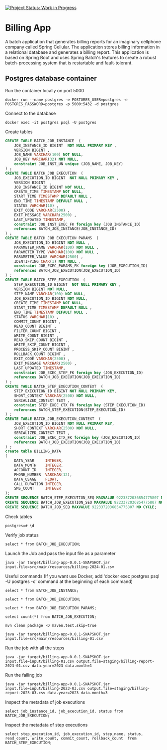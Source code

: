 [![Project Status: Work in Progress](https://img.shields.io/badge/Project%20Status-Work%20in%20Progress-orange.svg)](https://img.shields.io/badge/Project%20Status-Work%20in%20Progress-orange.svg)

# Billing App

A batch application that generates billing reports for an imaginary cellphone company called Spring Cellular. The application stores billing information in a relational database and generates a billing report. This application is based on Spring Boot and uses Spring Batch's features to create a robust batch-processing system that is restartable and fault-tolerant.

## Postgres database container

Run the container locally on port 5000
```
docker run --name postgres -e POSTGRES_USER=postgres -e POSTGRES_PASSWORD=postgres -p 5000:5432 -d postgres
```

Connect to the database
```
docker exec -it postgres psql -U postgres
```

Create tables
```sql
CREATE TABLE BATCH_JOB_INSTANCE  (
    JOB_INSTANCE_ID BIGINT  NOT NULL PRIMARY KEY ,
    VERSION BIGINT ,
    JOB_NAME VARCHAR(100) NOT NULL,
    JOB_KEY VARCHAR(32) NOT NULL,
    constraint JOB_INST_UN unique (JOB_NAME, JOB_KEY)
) ;
CREATE TABLE BATCH_JOB_EXECUTION  (
    JOB_EXECUTION_ID BIGINT  NOT NULL PRIMARY KEY ,
    VERSION BIGINT  ,
    JOB_INSTANCE_ID BIGINT NOT NULL,
    CREATE_TIME TIMESTAMP NOT NULL,
    START_TIME TIMESTAMP DEFAULT NULL ,
    END_TIME TIMESTAMP DEFAULT NULL ,
    STATUS VARCHAR(10) ,
    EXIT_CODE VARCHAR(2500) ,
    EXIT_MESSAGE VARCHAR(2500) ,
    LAST_UPDATED TIMESTAMP,
    constraint JOB_INST_EXEC_FK foreign key (JOB_INSTANCE_ID)
    references BATCH_JOB_INSTANCE(JOB_INSTANCE_ID)
) ;
CREATE TABLE BATCH_JOB_EXECUTION_PARAMS  (
    JOB_EXECUTION_ID BIGINT NOT NULL ,
    PARAMETER_NAME VARCHAR(100) NOT NULL ,
    PARAMETER_TYPE VARCHAR(100) NOT NULL ,
    PARAMETER_VALUE VARCHAR(2500) ,
    IDENTIFYING CHAR(1) NOT NULL ,
    constraint JOB_EXEC_PARAMS_FK foreign key (JOB_EXECUTION_ID)
    references BATCH_JOB_EXECUTION(JOB_EXECUTION_ID)
) ;
CREATE TABLE BATCH_STEP_EXECUTION  (
    STEP_EXECUTION_ID BIGINT  NOT NULL PRIMARY KEY ,
    VERSION BIGINT NOT NULL,
    STEP_NAME VARCHAR(100) NOT NULL,
    JOB_EXECUTION_ID BIGINT NOT NULL,
    CREATE_TIME TIMESTAMP NOT NULL,
    START_TIME TIMESTAMP DEFAULT NULL ,
    END_TIME TIMESTAMP DEFAULT NULL ,
    STATUS VARCHAR(10) ,
    COMMIT_COUNT BIGINT ,
    READ_COUNT BIGINT ,
    FILTER_COUNT BIGINT ,
    WRITE_COUNT BIGINT ,
    READ_SKIP_COUNT BIGINT ,
    WRITE_SKIP_COUNT BIGINT ,
    PROCESS_SKIP_COUNT BIGINT ,
    ROLLBACK_COUNT BIGINT ,
    EXIT_CODE VARCHAR(2500) ,
    EXIT_MESSAGE VARCHAR(2500) ,
    LAST_UPDATED TIMESTAMP,
    constraint JOB_EXEC_STEP_FK foreign key (JOB_EXECUTION_ID)
    references BATCH_JOB_EXECUTION(JOB_EXECUTION_ID)
) ;
CREATE TABLE BATCH_STEP_EXECUTION_CONTEXT  (
    STEP_EXECUTION_ID BIGINT NOT NULL PRIMARY KEY,
    SHORT_CONTEXT VARCHAR(2500) NOT NULL,
    SERIALIZED_CONTEXT TEXT ,
    constraint STEP_EXEC_CTX_FK foreign key (STEP_EXECUTION_ID)
    references BATCH_STEP_EXECUTION(STEP_EXECUTION_ID)
) ;
CREATE TABLE BATCH_JOB_EXECUTION_CONTEXT  (
    JOB_EXECUTION_ID BIGINT NOT NULL PRIMARY KEY,
    SHORT_CONTEXT VARCHAR(2500) NOT NULL,
    SERIALIZED_CONTEXT TEXT ,
    constraint JOB_EXEC_CTX_FK foreign key (JOB_EXECUTION_ID)
    references BATCH_JOB_EXECUTION(JOB_EXECUTION_ID)
) ;
create table BILLING_DATA
(
    DATA_YEAR     INTEGER,
    DATA_MONTH    INTEGER,
    ACCOUNT_ID    INTEGER,
    PHONE_NUMBER  VARCHAR(12),
    DATA_USAGE    FLOAT,
    CALL_DURATION INTEGER,
    SMS_COUNT     INTEGER
);
CREATE SEQUENCE BATCH_STEP_EXECUTION_SEQ MAXVALUE 9223372036854775807 NO CYCLE;
CREATE SEQUENCE BATCH_JOB_EXECUTION_SEQ MAXVALUE 9223372036854775807 NO CYCLE;
CREATE SEQUENCE BATCH_JOB_SEQ MAXVALUE 9223372036854775807 NO CYCLE;
```

Check tables
```
postgres=# \d
```

Verify job status
```
select * from BATCH_JOB_EXECUTION;
```

Launch the Job and pass the input file as a parameter
```
java -jar target/billing-app-0.0.1-SNAPSHOT.jar input.file=src/main/resources/billing-2024-01.csv
```

Useful commands (If you want use Docker, add 'docker exec postgres psql -U postgres -c' command at the beginning of each command)
```
select * from BATCH_JOB_INSTANCE;
```

```
select * from BATCH_JOB_EXECUTION;
```

```
select * from BATCH_JOB_EXECUTION_PARAMS;
```

```
select count(*) from BATCH_JOB_EXECUTION;
```

```
mvn clean package -D maven.test.skip=true 
```

```
java -jar target/billing-app-0.0.1-SNAPSHOT.jar input.file=src/main/resources/billing-01.csv 
```

Run the job with all the steps
```
java -jar target/billing-app-0.0.1-SNAPSHOT.jar input.file=input/billing-01.csv output.file=staging/billing-report-2023-01.csv data.year=2023 data.month=1
```

Run the failing job
```
java -jar target/billing-app-0.0.1-SNAPSHOT.jar input.file=input/billing-2023-03.csv output.file=staging/billing-report-2023-03.csv data.year=2023 data.month=3
```

Inspect the metadata of job executions
```
select job_instance_id, job_execution_id, status from BATCH_JOB_EXECUTION;
```

Inspect the metadata of step executions
```
select step_execution_id, job_execution_id, step_name, status, read_count, write_count, commit_count, rollback_count  from BATCH_STEP_EXECUTION;
```
